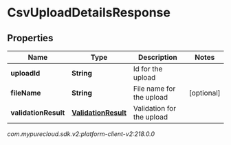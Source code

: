 # CsvUploadDetailsResponse


## Properties

| Name | Type | Description | Notes |
| ------------ | ------------- | ------------- | ------------- |
| **uploadId** | **String** | Id for the upload |  |
| **fileName** | **String** | File name for the upload |  [optional] |
| **validationResult** | [**ValidationResult**](ValidationResult) | Validation for the upload |  |




_com.mypurecloud.sdk.v2:platform-client-v2:218.0.0_
